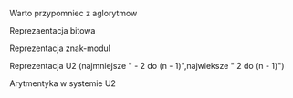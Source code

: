 <p>Warto przypomniec z aglorytmow</p> 
<p>Reprezaentacja bitowa</p>
<p>Reprezentacja znak-modul</p>
<p>Reprezentacja U2 (najmniejsze " - 2 do (n - 1)",najwieksze " 2 do (n - 1)")</p>
<p>Arytmentyka w systemie U2 </p>
